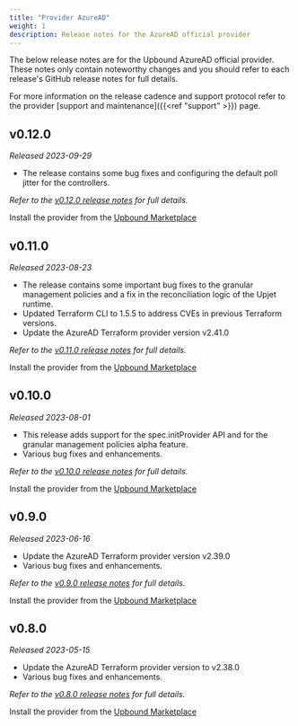 ```yaml
---
title: "Provider AzureAD"
weight: 1
description: Release notes for the AzureAD official provider
---
```


The below release notes are for the Upbound AzureAD official provider. These notes
only contain noteworthy changes and you should refer to each release's GitHub
release notes for full details.

For more information on the release cadence and support protocol refer to the
provider [support and maintenance]({{<ref "support" >}}) page.

<!-- vale Google.Headings = NO -->

## v0.12.0

_Released 2023-09-29_

* The release contains some bug fixes and configuring the default poll jitter for the controllers.

_Refer to the [v0.12.0 release notes](https://github.com/upbound/provider-azuread/releases/tag/v0.12.0) for full details._

Install the provider from the [Upbound Marketplace](https://marketplace.upbound.io/providers/upbound/provider-azuread/v0.12.0)

## v0.11.0

_Released 2023-08-23_

* The release contains some important bug fixes to the granular
management policies and a fix in the reconciliation logic of the Upjet runtime.
* Updated Terraform CLI to 1.5.5 to address CVEs in previous Terraform versions.
* Update the AzureAD Terraform provider version v2.41.0

_Refer to the [v0.11.0 release notes](https://github.com/upbound/provider-azuread/releases/tag/v0.11.0) for full details._

Install the provider from the [Upbound Marketplace](https://marketplace.upbound.io/providers/upbound/provider-azuread/v0.11.0)


## v0.10.0

_Released 2023-08-01_

* This release adds support for the spec.initProvider API and for the granular management policies alpha feature.
* Various bug fixes and enhancements.

_Refer to the [v0.10.0 release notes](https://github.com/upbound/provider-azuread/releases/tag/v0.10.0) for full details._

Install the provider from the [Upbound Marketplace](https://marketplace.upbound.io/providers/upbound/provider-azuread/v0.10.0)

## v0.9.0

_Released 2023-06-16_

* Update the AzureAD Terraform provider version v2.39.0
* Various bug fixes and enhancements.

_Refer to the [v0.9.0 release notes](https://github.com/upbound/provider-azuread/releases/tag/v0.9.0) for full details._

Install the provider from the [Upbound Marketplace](https://marketplace.upbound.io/providers/upbound/provider-azuread/v0.9.0)

## v0.8.0

_Released 2023-05-15_

* Update the AzureAD Terraform provider version to v2.38.0
* Various bug fixes and enhancements.

_Refer to the [v0.8.0 release notes](https://github.com/upbound/provider-azuread/releases/tag/v0.8.0) for full details._

Install the provider from the [Upbound Marketplace](https://marketplace.upbound.io/providers/upbound/provider-azuread/v0.8.0)
<!-- vale Google.Headings = YES -->

